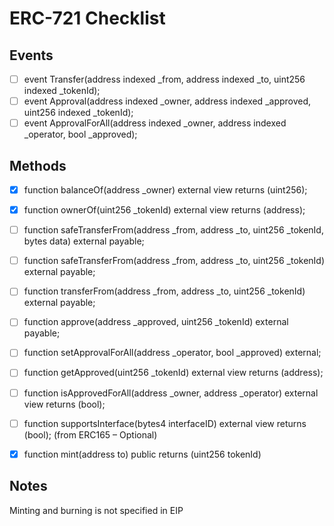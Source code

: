 # ERC-721 Checklist

## Events

- [ ] event Transfer(address indexed \_from, address indexed \_to, uint256 indexed \_tokenId);
- [ ] event Approval(address indexed \_owner, address indexed \_approved, uint256 indexed \_tokenId);
- [ ] event ApprovalForAll(address indexed \_owner, address indexed \_operator, bool \_approved);

## Methods

- [x] function balanceOf(address \_owner) external view returns (uint256);
- [x] function ownerOf(uint256 \_tokenId) external view returns (address);
- [ ] function safeTransferFrom(address \_from, address \_to, uint256 \_tokenId, bytes data) external payable;
- [ ] function safeTransferFrom(address \_from, address \_to, uint256 \_tokenId) external payable;
- [ ] function transferFrom(address \_from, address \_to, uint256 \_tokenId) external payable;
- [ ] function approve(address \_approved, uint256 \_tokenId) external payable;
- [ ] function setApprovalForAll(address \_operator, bool \_approved) external;
- [ ] function getApproved(uint256 \_tokenId) external view returns (address);
- [ ] function isApprovedForAll(address \_owner, address \_operator) external view returns (bool);
- [ ] function supportsInterface(bytes4 interfaceID) external view returns (bool); (from ERC165 – Optional)

- [x] function mint(address to) public returns (uint256 tokenId)

## Notes

Minting and burning is not specified in EIP
